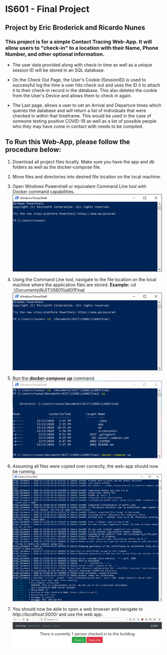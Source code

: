 # IS601 - Final Project
## Project by Eric Broderick and Ricardo Nunes

### This project is for a simple Contact Tracing Web-App. It will allow users to "check-in" to a location with their Name, Phone Number, and other optional information.

  - The user data provided along with check-in time as well as a unique session ID will be stored in an SQL database. 

  - On the Check Out Page, the User's Cookie (SessionID) is used to successful log the time a user hits check out and 
    uses the ID it to attach it to their check-in record in the database. This also deletes the cookie from the User's 
    Device and allows them to check in again. 
  
  - The Last page, allows a user to set an Arrival and Departure times which queries the database and will return a list
    of individuals that were checked in within that timeframe. This would be used in the case of someone testing 
    positive COVID-19 as well as a list of possible people who they may have come in contact with needs to be compiled. 
    
## To Run this Web-App, please follow the procedure below:

  1) Download all project files locally. Make sure you have the app and db folders as well as the docker-compose file.

  2) Move files and directories into desired file location on the local machine. 

  3) Open Windows Powershell or equivalent Command Line tool with Docker command capabilities. 
        ![powershell](./screenshots/powershell01.PNG)
  
  4) Using the Command Line tool, navigate to the file location on the local machine where the application files are stored.
        **Example:** cd .\Documents\NJIT\IS601\is601Final\
        ![powershellNavigation](./screenshots/powershell02.PNG)
  
  5) Run the ***docker-compose up*** command. 
        ![powershellExecute](./screenshots/powershell03.PNG)
  
  6) Assuming all files were copied over correctly, the web-app should now be running.
        ![webappRunning](./screenshots/powershell04.PNG)
  
  7) You should now be able to open a web browser and navigate to *http://localhost:5000/* and use the web app.
        ![webappBrowser](./screenshots/homePage.png)